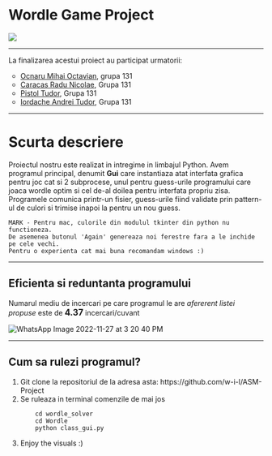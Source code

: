 
<h1>Wordle Game Project</h1>
<img src='https://user-images.githubusercontent.com/65015373/204142187-4c13fb51-cd96-4582-ab99-8f0957195e04.png'>

<br>
<hr>
<p>La finalizarea acestui proiect au participat urmatorii:</p>
<ul>
    <li style = "list-style-type: circle;" > <a href = "https://github.com/w-i-l">Ocnaru Mihai Octavian</a>, grupa 131 </li>
    <li style = "list-style-type: circle;" ><a href = "https://github.com/Raduc2003">Caracas Radu Nicolae</a>, Grupa 131</li>
    <li style = "list-style-type: circle;" ><a href = "https://github.com/calcuttarain">Pistol Tudor</a>, Grupa 131</li>
    <li style = "list-style-type: circle;" ><a href = "https://github.com/iordy">Iordache Andrei Tudor</a>, Grupa 131</li>
</ul>
<hr>
<h1>Scurta descriere</h1>
<p> Proiectul nostru este realizat in intregime in limbajul Python. 
    Avem programul principal, denumit <b>Gui</b> care instantiaza atat interfata grafica pentru joc cat si 2 
    subprocese, unul pentru guess-urile programului care joaca wordle optim si cel de-al doilea pentru 
    interfata propriu zisa.
    Programele comunica printr-un fisier, guess-urile fiind validate prin pattern-ul de culori si trimise inapoi la 
    pentru un nou guess. 

    MARK - Pentru mac, culorile din modulul tkinter din python nu functioneza.
    De asemenea butonul 'Again' genereaza noi ferestre fara a le inchide pe cele vechi.
    Pentru o experienta cat mai buna recomandam windows :)
</p>

<hr>
<h2>Eficienta si reduntanta programului</h2>

<p>Numarul mediu de incercari pe care programul le are <em>afererent listei propuse</em> este de <span><b style='font-size:larger;'>4.37</b><span> incercari/cuvant</p>

![WhatsApp Image 2022-11-27 at 3 20 40 PM](https://user-images.githubusercontent.com/84620187/204138403-2594a39a-847c-4205-b336-2ed09bbd823e.jpeg)


<hr>
<h2>Cum sa rulezi programul?</h2>

<ol>
    <li >Git clone la repositoriul de la adresa asta: <a>https://github.com/w-i-l/ASM-Project</a></li>
    <li>Se ruleaza in terminal comenzile de mai jos</li>

        cd wordle_solver
        cd Wordle
        python class_gui.py
        
<li>Enjoy the visuals :)</li>
</ol>
